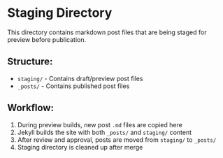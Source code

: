 # Staging Directory

This directory contains markdown post files that are being staged for preview before publication.

## Structure:
- `staging/` - Contains draft/preview post files
- `_posts/` - Contains published post files

## Workflow:
1. During preview builds, new post `.md` files are copied here
2. Jekyll builds the site with both `_posts/` and `staging/` content
3. After review and approval, posts are moved from `staging/` to `_posts/`
4. Staging directory is cleaned up after merge
